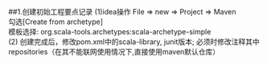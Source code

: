 ##1.创建初始工程要点记录
(1)idea操作
  File => new => Project => Maven  
  勾选[Create from archetype]  
  模板选择: org.scala-tools.archetypes:scala-archetype-simple  
(2) 创建完成后，修改pom.xml中的scala-library, junit版本; 必须时修改注释其中repositories（在其不能联网使用情况下,直接使用maven默认仓库）